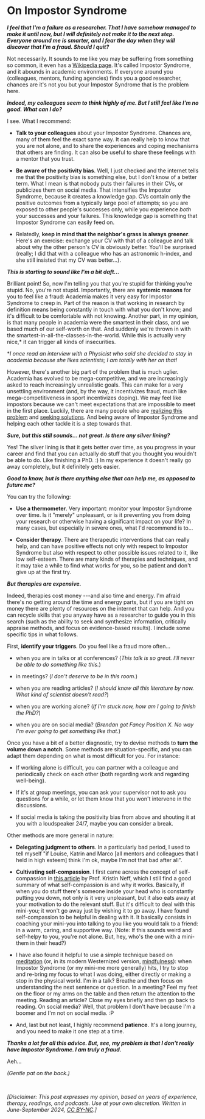 # On Impostor Syndrome

***I feel that I'm a failure as a researcher. That I have somehow managed to make it until now, but I will definitely not make it to the next step. Everyone around me is smarter, and I fear the day when they will discover that I'm a fraud. Should I quit?***

Not necessarily. It sounds to me like you may be suffering from something so common, it even has a [Wikipedia page](https://en.wikipedia.org/wiki/Impostor_syndrome). It's called Impostor Syndrome, and it abounds in academic environments. If everyone around you (colleagues, mentors, funding agencies) finds you a good researcher, chances are it's not you but your Impostor Syndrome that is the problem here.

***Indeed, my colleagues seem to think highly of me. But I still feel like I'm no good. What can I do?***

I see. What I recommend:

- **Talk to your colleagues** about your Impostor Syndrome. Chances are, many of them feel the exact same way. It can really help to know that you are not alone, and to share the experiences and coping mechanisms that others are finding. It can also be useful to share these feelings with a mentor that you trust.

- **Be aware of the positivity bias**. Well, I just checked and the internet tells me that the positivity bias is something else, but I don't know of a better term. What I mean is that nobody puts their failures in their CVs, or publicizes them on social media. That intensifies the Impostor Syndrome, because it creates a knowledge gap. CVs contain only the positive outcomes from a typically large pool of attempts; so you are exposed to other people's successes only, while you experience _both_ your successes and your failures. This knowledge gap is something that Impostor Syndrome can easily feed on.

- Relatedly, **keep in mind that the neighbor's grass is always greener**. Here's an exercise: exchange your CV with that of a colleague and talk about why the other person's CV is obviously better. You'll be surprised (really; I did that with a colleague who has an astronomic h-index, and she still insisted that my CV was better...).

***This is starting to sound like I'm a bit daft...***

Brilliant point! So, now I'm telling you that you're stupid for thinking you're stupid. No, you're not stupid. Importantly, there are **systemic reasons** for you to feel like a fraud: Academia makes it very easy for Impostor Syndrome to creep in. Part of the reason is that working in research by definition means being constantly in touch with what you don't know; and it's difficult to be comfortable with not knowing. Another part, in my opinion, is that many people in academia were the smartest in their class, and we based much of our self-worth on that. And suddenly we're thrown in with the smartest-in-all-the-classes-in-the-world. While this is actually very nice,* it can trigger all kinds of insecurities.

*_I once read an interview with a Physicist who said she decided to stay in academia because she likes scientists; I am totally with her on that!_

However, there's another big part of the problem that is much uglier. Academia has evolved to be mega-competitive, and we are increasingly asked to reach increasingly unrealistic goals. This can make for a very unsettling environment (and, by the way, it incentivizes fraud, much like mega-competitiveness in sport incentivizes doping). We may feel like impostors because we can't meet expectations that are impossible to meet in the first place. Luckily, there are many people who are [realizing this problem](https://en.wikipedia.org/wiki/Slow_science) and [seeking solutions](https://sfdora.org). And being aware of Impostor Syndrome and helping each other tackle it is a step towards that.

***Sure, but this still sounds... not great. Is there any silver lining?***

Yes! The silver lining is that it gets better over time, as you progress in your career and find that you can actually do stuff that you thought you wouldn't be able to do. Like finishing a PhD. :) In my experience it doesn't really go away completely, but it definitely gets easier.

***Good to know, but is there anything else that can help me, as opposed to future me?***

You can try the following:

- **Use a thermometer**. Very important: monitor your Impostor Syndrome over time. Is it "merely" unpleasant, or is it preventing you from doing your research or otherwise having a significant impact on your life? In many cases, but especially in severe ones, what I'd recommend is to...

- **Consider therapy**. There are therapeutic interventions that can really help, and can have positive effects not only with respect to Impostor Syndrome but also with respect to other possible issues related to it, like low self-esteem. There are many kinds of therapies and techniques, and it may take a while to find what works for you, so be patient and don't give up at the first try.

***But therapies are expensive.***

Indeed, therapies cost money ---and also time and energy. I'm afraid there's no getting around the time and energy parts, but if you are tight on money there are plenty of resources on the internet that can help. And you can recycle skills that you anyway have as a researcher to guide you in this search (such as the ability to seek and synthesize information, critically appraise methods, and focus on evidence-based results). I include some specific tips in what follows.

First, **identify your triggers**. Do you feel like a fraud more often...

- when you are in talks or at conferences? (_This talk is so great. I'll never be able to do something like this._) 

- in meetings? (_I don't deserve to be in this room._)

- when you are reading articles? (_I should know all this literature by now. What kind of scientist doesn't read?_)

- when you are working alone? (_If I'm stuck now, how am I going to finish the PhD?_)

- when you are on social media? (_Brendan got Fancy Position X. No way I'm ever going to get something like that._)

Once you have a bit of a better diagnostic, try to devise methods to **turn the volume down a notch**. Some methods are situation-specific, and you can adapt them depending on what is most difficult for you. For instance:

- If working alone is difficult, you can partner with a colleague and periodically check on each other (both regarding work and regarding well-being).

- If it's at group meetings, you can ask your supervisor not to ask you questions for a while, or let them know that you won't intervene in the discussions.

- If social media is taking the positivity bias from above and shouting it at you with a loudspeaker 24/7, maybe you can consider a break.

Other methods are more general in nature:

- **Delegating judgment to others**. In a particularly bad period, I used to tell myself "if Louise, Katrin and Marco [all mentors and colleagues that I held in high esteem] think I'm ok, maybe I'm not that bad after all".

- **Cultivating self-compassion**. I first came across the concept of self-compassion in [this article](https://theconversation.com/cant-keep-your-new-years-resolutions-try-being-kind-to-yourself-70698) by Prof. Kristin Neff, which I still find a good summary of what self-compassion is and why it works. Basically, if when you do stuff there's someone inside your head who is constantly putting you down, not only is it very unpleasant, but it also eats away at your motivation to do the relevant stuff. But it's difficult to deal with this mini-you; it won't go away just by wishing it to go away. I have found self-compassion to be helpful in dealing with it. It basically consists in coaching your mini-you into talking to you like you would talk to a friend: in a warm, caring, and supportive way. (Note: If this sounds weird and self-helpy to you, you're not alone. But, hey, who's the one with a mini-them in their head?)

- I have also found it helpful to use a simple technique based on [meditation](https://en.wikipedia.org/wiki/Meditation) (or, in its modern Westernized version, [mindfulness](https://en.wikipedia.org/wiki/Mindfulness)): when Impostor Syndrome (or my mini-me more generally) hits, I try to stop and re-bring my focus to what I was doing, either directly or making a stop in the physical world. I'm in a talk? Breathe and then focus on understanding the next sentence or question. In a meeting? Feel my feet on the floor or my arms on the table and then return the attention to the meeting. Reading an article? Close my eyes briefly and then go back to reading. On social media? Well, that problem I don't have because I'm a boomer and I'm not on social media. :P

- And, last but not least, I highly recommend **patience**. It's a long journey, and you need to make it one step at a time.

***Thanks a lot for all this advice. But, see, my problem is that I don't really have Impostor Syndrome. I am truly a fraud.***

Aeh... 

_(Gentle pat on the back.)_

&nbsp;

_[Disclaimer: This post expresses my opinion, based on years of experience, therapy, readings, and podcasts. Use at your own discretion. Written in June-September 2024, [CC BY-NC](https://creativecommons.org/licenses/by-nc/4.0/).]_
